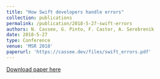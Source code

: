```yaml
---
title: "How Swift developers handle errors"
collection: publications
permalink: /publication/2018-5-27-swift-errors
authors: N. Cassee, G. Pinto, F. Castor, A. Serebrenik
date: 2018-5-27
type: Conference
venue: 'MSR 2018'
paperurl: 'https://cassee.dev/files/swift_errors.pdf'
---
```


<a href='https://cassee.dev/files/swift_errors.pdf'>Download paper here</a>
